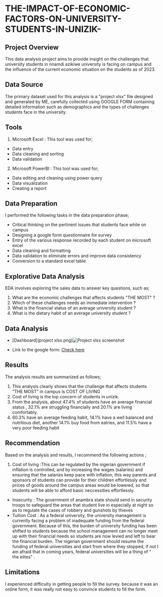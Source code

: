 # THE-IMPACT-OF-ECONOMIC-FACTORS-ON-UNIVERSITY-STUDENTS-IN-UNIZIK-

## Project Overview 

This data analysis project aims to provide insight on the challenges that university students in nnamdi azikiwe university is facing on campus and the influence of the current economic situation on the students as of 2023.

## Data Source

The primary dataset used for this analysis is a "project xlsx" file designed and generated by ME, carefully collected using GOOGLE FORM containing detailed information such as demographics and the types of challenges students face in the university.

## Tools

1. Microsoft Excel : This tool was used for;

 - Data entry
 - Data cleaning and sorting
 - Data validation

2. Microsoft PowerBI : This tool was used for;

 - Data editing and cleaning using power query
 - Data visualization
 - Creating a report

## Data Preparation

I performed the following tasks in the data preparation phase;

 - Critical thinking on the pertinent issues that students face while on campus
 - Designing a google form questionnaire for survey
 - Entry of the various response recorded by each student on microsoft excel
 - Data cleaning and formatting
 - Data validation to eliminate errors and improve data consistency
 - Conversion to a standard excel table.

## Explorative Data Analysis

EDA involves exploring the sales data to answer key questions, such as;

1. What are the economic challenges that affects students "THE MOST" ?
2. Which of these challenges needs an  immediate intervention ?
3. What is the financial status of an average university student ?
4. What is the dietary habit of an average university student ?

## Data Analysis

 - [Dashboard](project xlsx.png)![Project xlsx screenshot](https://github.com/OluchiTheAnalyst/THE-IMPACT-OF-ECONOMIC-FACTORS-ON-UNIVERSITY-STUDENTS-IN-UNIZIK-/assets/152318870/ff96215c-81c2-4c25-95b4-217feab9922d)

 - Link to the google form: [Check here](https://forms.gle/dGN4hizbygVCxvDX9)


## Results

The analysis results are summarized as follows;

1. This analysis clearly shows that the challenge that affects students "THE MOST" in campus is COST OF LIVING
2. Cost of living is the top concern of students in unizik.
3. From the analysis, about 47.4% of students have an average financial status , 32.1% are struggling financially and 20.1% are living comfortably.
4. 60.3% have an average feeding habit, 14.1% have a well balanced and nutritious diet, another 14.1% buy food from eatries, and 11.5% have a very poor feeding habit

## Recommendation

Based on the analysis and results, I recommend the following actions ;

1. Cost of living :This can be regulated by the nigerian government if inflation is controlled, and by increasing the wages (salaries) and ensuring that the salaries keep pace with inflation, this way parents and sponsors of students can provide for their children effortlessly and  prices of goods around the campus areas would be lowered, so that students will be able to afford basic neccessities effortlessly.
 -  Insecurity : The government of anambra state should send in security troops to safeguard the areas that student live in especially at night so as to regulate the cases of robbery and gunshots by thieves
 -  Tuition Cost :  As a federal university, the university management is currently facing a problem of inadequate funding from the federal government. Because of this, the burden of university funding has been shifted to students because the school management can no longer meet up with their financial needs so students are now levied and left to bear the financial burden. The nigerian government should resume the funding of federal universities and start from where they stopped, if not I am afraid that in coming years, federal universities will be a thing of " the elites" .

## Limitations

I experienced difficulty in getting people to fill the survey. because it was an online form, it was really not easy to convince students to fill the form.



   



